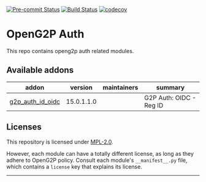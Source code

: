 
<!-- /!\ Non OCA Context : Set here the badge of your runbot / runboat instance. -->
[![Pre-commit Status](https://github.com/OpenG2P/openg2p-auth/actions/workflows/pre-commit.yml/badge.svg?branch=15.0-1.1.0)](https://github.com/OpenG2P/openg2p-auth/actions/workflows/pre-commit.yml?query=branch%3A15.0-1.1.0)
[![Build Status](https://github.com/OpenG2P/openg2p-auth/actions/workflows/test.yml/badge.svg?branch=15.0-1.1.0)](https://github.com/OpenG2P/openg2p-auth/actions/workflows/test.yml?query=branch%3A15.0-1.1.0)
[![codecov](https://codecov.io/gh/OpenG2P/openg2p-auth/branch/15.0-1.1.0/graph/badge.svg)](https://codecov.io/gh/OpenG2P/openg2p-auth)
<!-- /!\ Non OCA Context : Set here the badge of your translation instance. -->

<!-- /!\ do not modify above this line -->

# OpenG2P Auth

This repo contains openg2p auth related modules.

<!-- /!\ do not modify below this line -->

<!-- prettier-ignore-start -->

[//]: # (addons)

Available addons
----------------
addon | version | maintainers | summary
--- | --- | --- | ---
[g2p_auth_id_oidc](g2p_auth_id_oidc/) | 15.0.1.1.0 |  | G2P Auth: OIDC - Reg ID

[//]: # (end addons)

<!-- prettier-ignore-end -->

## Licenses

This repository is licensed under [MPL-2.0](LICENSE).

However, each module can have a totally different license, as long as they adhere to OpenG2P
policy. Consult each module's `__manifest__.py` file, which contains a `license` key
that explains its license.

----
<!-- /!\ Non OCA Context : Set here the full description of your organization. -->
